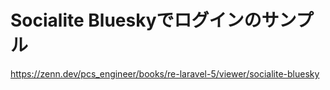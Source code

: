 # Socialite Blueskyでログインのサンプル

https://zenn.dev/pcs_engineer/books/re-laravel-5/viewer/socialite-bluesky
